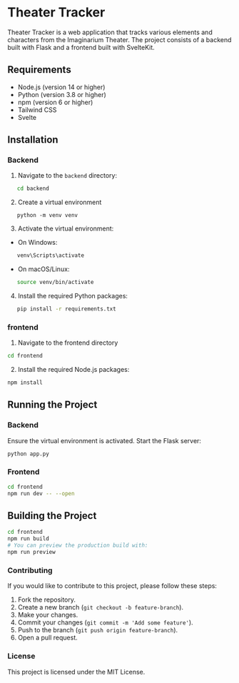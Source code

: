 # Theater Tracker

Theater Tracker is a web application that tracks various elements and characters from the Imaginarium Theater. The project consists of a backend built with Flask and a frontend built with SvelteKit.

## Requirements

- Node.js (version 14 or higher)
- Python (version 3.8 or higher)
- npm (version 6 or higher)
- Tailwind CSS
- Svelte

## Installation

### Backend

1. Navigate to the `backend` directory:
```bash
   cd backend
```
2. Create a virtual environment
```
   python -m venv venv
```
3. Activate the virtual environment:
 - On Windows:
```bash
   venv\Scripts\activate
```
- On macOS/Linux:
```sh
   source venv/bin/activate
```
4. Install the required Python packages:
```bash
   pip install -r requirements.txt
```


### frontend

1. Navigate to the frontend directory

```bash
cd frontend
```
2. Install the required Node.js packages:

```bash
npm install
```
## Running the Project

### Backend
Ensure the virtual environment is activated.
Start the Flask server:
```bash
python app.py
```

### Frontend

```bash
cd frontend
npm run dev -- --open
```

## Building the Project
```bash
cd frontend
npm run build
# You can preview the production build with:
npm run preview
```

### Contributing
If you would like to contribute to this project, please follow these steps:

1. Fork the repository.
2. Create a new branch (`git checkout -b feature-branch`).
3. Make your changes.
4. Commit your changes (`git commit -m 'Add some feature'`).
5. Push to the branch (`git push origin feature-branch`).
6. Open a pull request.

### License

This project is licensed under the MIT License.